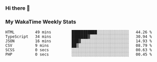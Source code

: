 ### Hi there 👋

<!--
**royschrauwen/royschrauwen** is a ✨ _special_ ✨ repository because its `README.md` (this file) appears on your GitHub profile.

Here are some ideas to get you started:

- 🔭 I’m currently working on ...
- 🌱 I’m currently learning ...
- 👯 I’m looking to collaborate on ...
- 🤔 I’m looking for help with ...
- 💬 Ask me about ...
- 📫 How to reach me: ...
- 😄 Pronouns: ...
- ⚡ Fun fact: ...
-->


### My WakaTime Weekly Stats
<!--START_SECTION:waka-->

```text
HTML         49 mins         ███████████░░░░░░░░░░░░░░   44.26 %
TypeScript   34 mins         ███████▓░░░░░░░░░░░░░░░░░   30.94 %
JSON         16 mins         ███▓░░░░░░░░░░░░░░░░░░░░░   14.93 %
CSV          9 mins          ██▒░░░░░░░░░░░░░░░░░░░░░░   08.79 %
SCSS         0 secs          ░░░░░░░░░░░░░░░░░░░░░░░░░   00.63 %
PHP          0 secs          ░░░░░░░░░░░░░░░░░░░░░░░░░   00.45 %
```

<!--END_SECTION:waka-->
